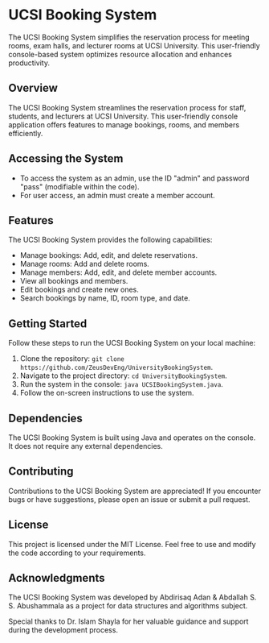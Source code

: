 # UCSI Booking System

The UCSI Booking System simplifies the reservation process for meeting rooms, exam halls, and lecturer rooms at UCSI University. This user-friendly console-based system optimizes resource allocation and enhances productivity.

## Overview

The UCSI Booking System streamlines the reservation process for staff, students, and lecturers at UCSI University. This user-friendly console application offers features to manage bookings, rooms, and members efficiently.

## Accessing the System

- To access the system as an admin, use the ID "admin" and password "pass" (modifiable within the code).
- For user access, an admin must create a member account.

## Features

The UCSI Booking System provides the following capabilities:

- Manage bookings: Add, edit, and delete reservations.
- Manage rooms: Add and delete rooms.
- Manage members: Add, edit, and delete member accounts.
- View all bookings and members.
- Edit bookings and create new ones.
- Search bookings by name, ID, room type, and date.

## Getting Started

Follow these steps to run the UCSI Booking System on your local machine:

1. Clone the repository: `git clone https://github.com/ZeusDevEng/UniversityBookingSystem`.
2. Navigate to the project directory: `cd UniversityBookingSystem`.
3. Run the system in the console: `java UCSIBookingSystem.java`.
4. Follow the on-screen instructions to use the system.

## Dependencies

The UCSI Booking System is built using Java and operates on the console. It does not require any external dependencies.

## Contributing

Contributions to the UCSI Booking System are appreciated! If you encounter bugs or have suggestions, please open an issue or submit a pull request.

## License

This project is licensed under the MIT License. Feel free to use and modify the code according to your requirements.

## Acknowledgments

The UCSI Booking System was developed by Abdirisaq Adan & Abdallah S. S. Abushammala as a project for data structures and algorithms subject.

Special thanks to Dr. Islam Shayla for her valuable guidance and support during the development process.
